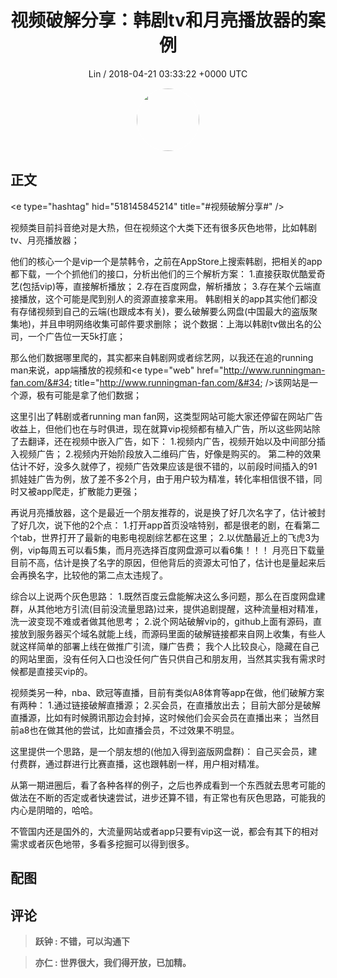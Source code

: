 <h1 align="center">视频破解分享：韩剧tv和月亮播放器的案例</h1>
<p align="center">
    <a>Lin / 2018-04-21 03:33:22 &#43;0000 UTC</a>
</p>

<div align="center">
    <img src="https://images.zsxq.com/FpGou15k1TzIyJPklbs63mKio_ub?e=1590940799&amp;token=kIxbL07-8jAj8w1n4s9zv64FuZZNEATmlU_Vm6zD:s3H09W0Zwp5fVyIXQrtw02CW3Yg=" width="100" height="100" style="border:1px solid;border-radius:50%; color:#ffffff"/>
</div>

## 正文

<div>
&lt;e type=&#34;hashtag&#34; hid=&#34;518145845214&#34; title=&#34;#视频破解分享#&#34; /&gt; 

视频类目前抖音绝对是大热，但在视频这个大类下还有很多灰色地带，比如韩剧tv、月亮播放器；

他们的核心一个是vip一个是禁韩令，之前在AppStore上搜索韩剧，把相关的app都下载，一个个抓他们的接口，分析出他们的三个解析方案：
1.直接获取优酷爱奇艺(包括vip)等，直接解析播放；
2.存在百度网盘，解析播放；
3.存在某个云端直接播放，这个可能是爬到别人的资源直接拿来用。
韩剧相关的app其实他们都没有存储视频到自己的云端(也跟成本有关)，要么破解要么网盘(中国最大的盗版聚集地)，并且申明网络收集可邮件要求删除；
说个数据：上海以韩剧tv做出名的公司，一个广告位一天5k打底；

那么他们数据哪里爬的，其实都来自韩剧网或者综艺网，以我还在追的running man来说，app端播放的视频和&lt;e type=&#34;web&#34; href=&#34;http://www.runningman-fan.com/&#34; title=&#34;http://www.runningman-fan.com/&#34; /&gt;该网站是一个源，极有可能是拿了他们数据；

这里引出了韩剧或者running man fan网，这类型网站可能大家还停留在网站广告收益上，但他们也在与时俱进，现在就算vip视频都有植入广告，所以这些网站除了去翻译，还在视频中嵌入广告，如下：
1.视频内广告，视频开始以及中间部分插入视频广告；
2.视频内开始阶段放入二维码广告，好像是购买的。
第二种的效果估计不好，没多久就停了，视频广告效果应该是很不错的，以前段时间插入的91抓娃娃广告为例，放了差不多2个月，由于用户较为精准，转化率相信很不错，同时又被app爬走，扩散能力更强；

再说月亮播放器，这个是最近一个朋友推荐的，说是换了好几次名字了，估计被封了好几次，说下他的2个点：
1.打开app首页没啥特别，都是很老的剧，在看第二个tab，世界打开了最新的电影电视剧综艺都在这里；
2.以优酷最近上的飞虎3为例，vip每周五可以看5集，而月亮选择百度网盘源可以看6集！！！
月亮日下载量目前不高，估计是换了名字的原因，但他背后的资源太可怕了，估计也是量起来后会再换名字，比较他的第二点太违规了。

综合以上说两个灰色思路：
1.既然百度云盘能解决这么多问题，那么在百度网盘建群，从其他地方引流(目前没流量思路)过来，提供追剧提醒，这种流量相对精准，洗一波变现不难或者做其他思考；
2.说个网站破解vip的，github上面有源码，直接放到服务器买个域名就能上线，而源码里面的破解链接都来自网上收集，有些人就这样简单的部署上线在做推广引流，赚广告费；
我个人比较良心，隐藏在自己的网站里面，没有任何入口也没任何广告只供自己和朋友用，当然其实我有需求时候都是直接买vip的。

视频类另一种，nba、欧冠等直播，目前有类似A8体育等app在做，他们破解方案有两种：
1.通过链接破解直播源；
2.买会员，在直播放出去；
目前大部分是破解直播源，比如有时候腾讯那边会封掉，这时候他们会买会员在直播出来；
当然目前a8也在做其他的尝试，比如直播会员，不过效果不明显。

这里提供一个思路，是一个朋友想的(他加入得到盗版网盘群)：
自己买会员，建付费群，通过群进行比赛直播，这也跟韩剧一样，用户相对精准。

从第一期进圈后，看了各种各样的例子，之后也养成看到一个东西就去思考可能的做法在不断的否定或者快速尝试，进步还算不错，有正常也有灰色思路，可能我的内心是阴暗的，哈哈。

不管国内还是国外的，大流量网站或者app只要有vip这一说，都会有其下的相对需求或者灰色地带，多看多挖掘可以得到很多。
</div>

## 配图
<div class="image" align="center">

</div>

## 评论

<div align="left">
<div>

<blockquote >
<span> <strong>跃钟 : 不错，可以沟通下 </strong></span>
</blockquote>

<blockquote >
<span> <strong>亦仁 : 世界很大，我们得开放，已加精。 </strong></span>
</blockquote>

</div>
</div>